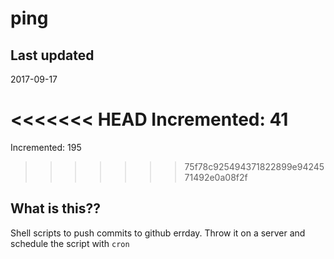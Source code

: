 # ping

## Last updated
2017-09-17

<<<<<<< HEAD
Incremented: 41
=======
Incremented: 195
>>>>>>> 75f78c925494371822899e9424571492e0a08f2f

## What is this?? 
Shell scripts to push commits to github errday. Throw it on a server and schedule the script with `cron`
